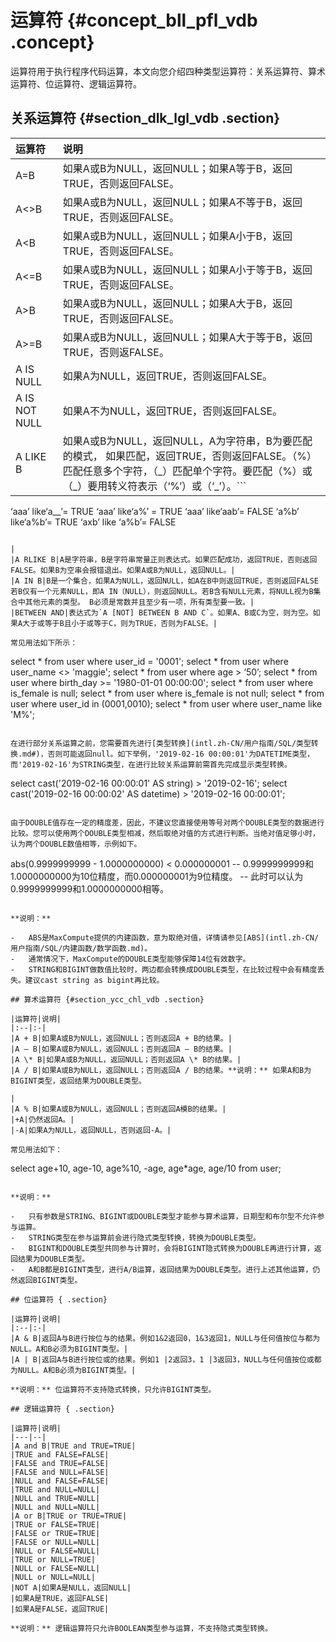 # 运算符 {#concept_bll_pfl_vdb .concept}

运算符用于执行程序代码运算，本文向您介绍四种类型运算符：关系运算符、算术运算符、位运算符、逻辑运算符。

## 关系运算符 {#section_dlk_lgl_vdb .section}

|运算符|说明|
|:--|:-|
|A=B|如果A或B为NULL，返回NULL；如果A等于B，返回TRUE，否则返回FALSE。|
|A<\>B|如果A或B为NULL，返回NULL；如果A不等于B，返回TRUE，否则返回FALSE。|
|A<B|如果A或B为NULL，返回NULL；如果A小于B，返回TRUE，否则返回FALSE。|
|A<=B|如果A或B为NULL，返回NULL；如果A小于等于B，返回TRUE，否则返回FALSE。|
|A\>B|如果A或B为NULL，返回NULL；如果A大于B，返回TRUE，否则返回FALSE。|
|A\>=B|如果A或B为NULL，返回NULL；如果A大于等于B，返回TRUE，否则返FALSE。|
|A IS NULL|如果A为NULL，返回TRUE，否则返回FALSE。|
|A IS NOT NULL|如果A不为NULL，返回TRUE，否则返回FALSE。|
|A LIKE B|如果A或B为NULL，返回NULL，A为字符串，B为要匹配的模式， 如果匹配，返回TRUE，否则返回FALSE。（%）匹配任意多个字符，（\_）匹配单个字符。要匹配（%）或（\_）要用转义符表示（‘%’）或（‘\_’）。```
‘aaa’ like‘a__’= TRUE 
‘aaa’ like‘a%’ = TRUE
‘aaa’ like‘aab’= FALSE 
‘a%b’ like‘a\%b’= TRUE 
‘axb’ like ‘a\%b’= FALSE               
```

|
|A RLIKE B|A是字符串，B是字符串常量正则表达式。如果匹配成功，返回TRUE，否则返回FALSE。如果B为空串会报错退出。如果A或B为NULL，返回NULL。|
|A IN B|B是一个集合，如果A为NULL，返回NULL，如A在B中则返回TRUE，否则返回FALSE若B仅有一个元素NULL，即A IN（NULL），则返回NULL。若B含有NULL元素，将NULL视为B集合中其他元素的类型。 B必须是常数并且至少有一项，所有类型要一致。|
|BETWEEN AND|表达式为`A [NOT] BETWEEN B AND C`。如果A、B或C为空，则为空。如果A大于或等于B且小于或等于C，则为TRUE，否则为FALSE。|

常见用法如下所示：

```
select * from user where user_id = '0001'; 
select * from user where user_name <> 'maggie'; 
select * from user where age > ‘50’; 
select * from user where birth_day >= '1980-01-01 00:00:00'; 
select * from user where is_female is null; 
select * from user where is_female is not null; 
select * from user where user_id in (0001,0010); 
select * from user where user_name like 'M%';
```

在进行部分关系运算之前，您需要首先进行[类型转换](intl.zh-CN/用户指南/SQL/类型转换.md#)，否则可能返回null。如下举例，'2019-02-16 00:00:01'为DATETIME类型，而'2019-02-16'为STRING类型，在进行比较关系运算前需首先完成显示类型转换。

```
select cast('2019-02-16 00:00:01' AS string) > '2019-02-16';
 select cast('2019-02-16 00:00:02' AS datetime) > '2019-02-16 00:00:01';
```

由于DOUBLE值存在一定的精度差，因此，不建议您直接使用等号对两个DOUBLE类型的数据进行比较。您可以使用两个DOUBLE类型相减，然后取绝对值的方式进行判断。当绝对值足够小时，认为两个DOUBLE数值相等，示例如下。

```
abs(0.9999999999 - 1.0000000000) < 0.000000001
 -- 0.9999999999和1.0000000000为10位精度，而0.000000001为9位精度。
 -- 此时可以认为0.9999999999和1.0000000000相等。
```

**说明：** 

-   ABS是MaxCompute提供的内建函数，意为取绝对值，详情请参见[ABS](intl.zh-CN/用户指南/SQL/内建函数/数学函数.md)。
-   通常情况下，MaxCompute的DOUBLE类型能够保障14位有效数字。
-   STRING和BIGINT做数值比较时，两边都会转换成DOUBLE类型，在比较过程中会有精度丢失。建议cast string as bigint再比较。

## 算术运算符 {#section_ycc_chl_vdb .section}

|运算符|说明|
|:--|:-|
|A + B|如果A或B为NULL，返回NULL；否则返回A + B的结果。|
|A – B|如果A或B为NULL，返回NULL；否则返回A – B的结果。|
|A \* B|如果A或B为NULL，返回NULL；否则返回A \* B的结果。|
|A / B|如果A或B为NULL，返回NULL；否则返回A / B的结果。**说明：** 如果A和B为BIGINT类型，返回结果为DOUBLE类型。

|
|A % B|如果A或B为NULL，返回NULL；否则返回A模B的结果。|
|+A|仍然返回A。|
|-A|如果A为NULL，返回NULL，否则返回-A。|

常见用法如下：

```
select age+10, age-10, age%10, -age, age*age, age/10 from user;
```

**说明：** 

-   只有参数是STRING、BIGINT或DOUBLE类型才能参与算术运算，日期型和布尔型不允许参与运算。
-   STRING类型在参与运算前会进行隐式类型转换，转换为DOUBLE类型。
-   BIGINT和DOUBLE类型共同参与计算时，会将BIGINT隐式转换为DOUBLE再进行计算，返回结果为DOUBLE类型。
-   A和B都是BIGINT类型，进行A/B运算，返回结果为DOUBLE类型。进行上述其他运算，仍然返回BIGINT类型。

## 位运算符 { .section}

|运算符|说明|
|:--|:-|
|A & B|返回A与B进行按位与的结果。例如1&2返回0，1&3返回1，NULL与任何值按位与都为NULL。A和B必须为BIGINT类型。|
|A | B|返回A与B进行按位或的结果。例如1 |2返回3，1 |3返回3，NULL与任何值按位或都为NULL。A和B必须为BIGINT类型。|

**说明：** 位运算符不支持隐式转换，只允许BIGINT类型。

## 逻辑运算符 { .section}

|运算符|说明|
|---|--|
|A and B|TRUE and TRUE=TRUE|
|TRUE and FALSE=FALSE|
|FALSE and TRUE=FALSE|
|FALSE and NULL=FALSE|
|NULL and FALSE=FALSE|
|TRUE and NULL=NULL|
|NULL and TRUE=NULL|
|NULL and NULL=NULL|
|A or B|TRUE or TRUE=TRUE|
|TRUE or FALSE=TRUE|
|FALSE or TRUE=TRUE|
|FALSE or NULL=NULL|
|NULL or FALSE=NULL|
|TRUE or NULL=TRUE|
|NULL or FALSE=NULL|
|NULL or NULL=NULL|
|NOT A|如果A是NULL，返回NULL|
|如果A是TRUE，返回FALSE|
|如果A是FALSE，返回TRUE|

**说明：** 逻辑运算符只允许BOOLEAN类型参与运算，不支持隐式类型转换。

